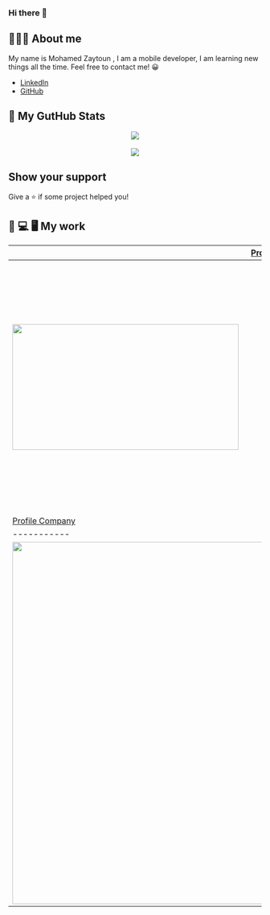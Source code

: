 
### Hi there 👋
## 👨🏻‍💻 About me
My name is Mohamed Zaytoun , I am a mobile developer,  I am learning new things all the time. Feel free to contact me! 😀

- [LinkedIn](https://www.linkedin.com/in/mohamed-zaytoun/)
- [GitHub](https://github.com/MohamedZaton)

    
## 👀 My GutHub Stats

<div style="align:center;" align="center">
  <center>
    <img align="center" src="https://github-readme-stats.vercel.app/api?username=MohamedZaton&count_private=true&show_icons=true&theme=nord" />
  </center>
</div>
&nbsp;&nbsp;
<div style="align:center;" align="center">
  <center>
    <img align="center" src="https://github-readme-stats.vercel.app/api/top-langs/?username=deus-magna&layout=compact&langs_count=8&theme=nord" />
  </center>
</div>


## Show your support

Give a ⭐️ if some project helped you!

## 📲 💻 🖥 My work

| [Profile Company](https://github.com/MohamedZaton/profile_info_company)      | [Promoter app (Private)](https://github.com/MohamedZaton/Promoter_Mobile_App) |
| ----------- | ----------- |
| <img src="https://j.gifs.com/NLMzqm.gif" width="450" height="250">    | <img src="https://j.gifs.com/vlPyzm.gif" width="250" height="500"/>       |
| [Profile Company](https://github.com/MohamedZaton/profile_info_company)      |  |
| ----------- | ----------- |
| <img src="https://i.imgur.com/a5opMoe.png" width="1080" height="720">    |   |


<!--
**deus-magna/deus-magna** is a ✨ _special_ ✨ repository because its `README.md` (this file) appears on your GitHub profile.

Here are some ideas to get you started:

- 🔭 I’m currently working on ...
- 🌱 I’m currently learning ...
- 👯 I’m looking to collaborate on ...
- 🤔 I’m looking for help with ...
- 💬 Ask me about ...
- 📫 How to reach me: ...
- 😄 Pronouns: ...
- ⚡ Fun fact: ...
-->
